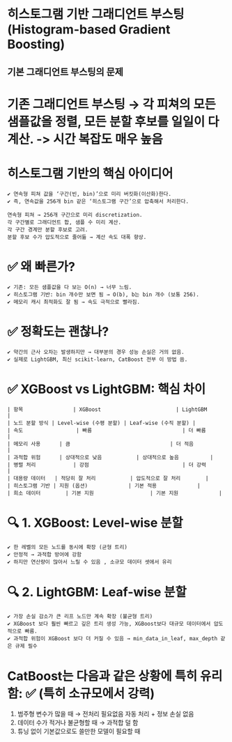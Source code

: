 # 히스토그램 기반 그래디언트 부스팅 (Histogram-based Gradient Boosting)

## 기본 그래디언트 부스팅의 문제
# 기존 그래디언트 부스팅 → 각 피쳐의 모든 샘플값을 정렬, 모든 분할 후보를 일일이 다 계산. -> 시간 복잡도 매우 높음

# 히스토그램 기반의 핵심 아이디어
	✔️ 연속형 피쳐 값을 ‘구간(빈, bin)’으로 미리 버킷화(이산화)한다.
	✔️ 즉, 연속값을 256개 bin 같은 ‘히스토그램 구간’으로 압축해서 처리한다.

	연속형 피쳐 → 256개 구간으로 미리 discretization.
	각 구간별로 그래디언트 합, 샘플 수 미리 계산.
	각 구간 경계만 분할 후보로 고려.
	분할 후보 수가 압도적으로 줄어듦 → 계산 속도 대폭 향상.

#	✅ 왜 빠른가?
	✔️ 기존: 모든 샘플값을 다 보는 O(n) → 너무 느림.
	✔️ 히스토그램 기반: bin 개수만 보면 됨 → O(b), b는 bin 개수 (보통 256).
	✔️ 메모리 캐시 최적화도 잘 됨 → 속도 극적으로 빨라짐.

#	✅ 정확도는 괜찮나?
	✔️ 약간의 근사 오차는 발생하지만 → 대부분의 경우 성능 손실은 거의 없음.
	✔️ 실제로 LightGBM, 최신 scikit-learn, CatBoost 전부 이 방법 씀.


# ✅ XGBoost vs LightGBM: 핵심 차이
	| 항목       			| XGBoost           			 | LightGBM          |
	| 노드 분할 방식 | Level-wise (수평 분할) | Leaf-wise (수직 분할) |
	| 속도      			 | 빠름               			  | 더 빠름              |
	| 메모리 사용 	  | 큼                 				 | 더 적음              |
	| 과적합 위험 	  | 상대적으로 낮음           | 상대적으로 높음          |
	| 병렬 처리 		   | 강점                				 | 더 강력              |
	| 대용량 데이터  	| 적당히 잘 처리           | 압도적으로 잘 처리        |
	| 히스토그램 기반 | 지원 (옵션)           	 | 기본 적용             |
	| 희소 데이터   		| 기본 지원             	 | 기본 지원             |


# 🔍 1. XGBoost: Level-wise 분할
	✔️ 한 레벨의 모든 노드를 동시에 확장 (균형 트리)
	✔️ 안정적 → 과적합 방어에 강함
	✔️ 하지만 연산량이 많아서 느릴 수 있음 , 소규모 데이터 셋에서 유리

# 🔍 2. LightGBM: Leaf-wise 분할
	✔️ 가장 손실 감소가 큰 리프 노드만 계속 확장 (불균형 트리)
	✔️ XGBoost 보다 훨씬 빠르고 깊은 트리 생성 가능, XGBoost보다 대규모 데이터에서 압도적으로 빠름.
	✔️ 과적합 위험이 XGBoost 보다 더 커질 수 있음 → min_data_in_leaf, max_depth 같은 규제 필수

# CatBoost는 다음과 같은 상황에 특히 유리함: 	✅ (특히 소규모에서 강력)
1. 범주형 변수가 많을 때 → 전처리 필요없음 자동 처리 + 정보 손실 없음
2. 데이터 수가 적거나 불균형할 때 → 과적합 덜 함
3. 튜닝 없이 기본값으로도 쓸만한 모델이 필요할 때



	
